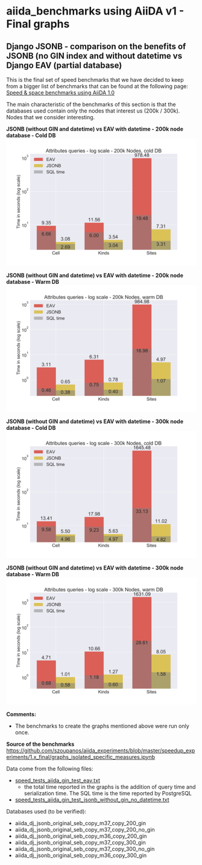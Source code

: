 # aiida_benchmarks using AiiDA v1 - Final graphs

Django JSONB -  comparison on the benefits of JSONB (no GIN index and without datetime vs Django EAV (partial database)
----------------------------------------------------------------------------------------------------------------------------------------------------

This is the final set of speed benchmarks that we have decided to keep from a bigger list of benchmarks that can be found at the following page: [Speed & space benchmarks using AiiDA 1.0](https://github.com/szoupanos/aiida_experiments/tree/master/graphs_1.x_v2)

The main characteristic of the benchmarks of this section is that the databases used contain only the nodes that interest us (200k / 300k). Nodes that we consider interesting.


**JSONB (without GIN and datetime) vs EAV with datetime - 200k node database - Cold DB**
![alt text](https://github.com/szoupanos/aiida_experiments/blob/master/speedup_experiments/1.x_final/attr_queries_200_cold_eav_json_comparison.svg "")

**JSONB (without GIN and datetime) vs EAV with datetime - 200k node database - Warm DB**
![alt text](https://github.com/szoupanos/aiida_experiments/blob/master/speedup_experiments/1.x_final/attr_queries_200_warm_eav_json_comparison.svg "")

**JSONB (without GIN and datetime) vs EAV with datetime - 300k node database - Cold DB**
![alt text](https://github.com/szoupanos/aiida_experiments/blob/master/speedup_experiments/1.x_final/attr_queries_300_cold_eav_json_comparison.svg "")

**JSONB (without GIN and datetime) vs EAV with datetime - 300k node database - Warm DB**
![alt text](https://github.com/szoupanos/aiida_experiments/blob/master/speedup_experiments/1.x_final/attr_queries_300_warm_eav_json_comparison.svg "")

**Comments:**
- The benchmarks to create the graphs mentioned above were run only once.

**Source of the benchmarks**
https://github.com/szoupanos/aiida_experiments/blob/master/speedup_experiments/1.x_final/graphs_isolated_specific_measures.ipynb

Data come from the following files:
- [speed_tests_aiida_gin_test_eav.txt](https://github.com/szoupanos/aiida_experiments/blob/master/speedup_experiments/1.x_v2/results/speed_tests_aiida_gin_test_eav.txt)
    - the total time reported in the graphs is the addition of query time 
      and serialization time. The SQL time is the time reported by PostgreSQL
- [speed_tests_aiida_gin_test_jsonb_without_gin_no_datetime.txt](https://github.com/szoupanos/aiida_experiments/blob/master/speedup_experiments/1.x_v2/results/speed_tests_aiida_gin_test_jsonb_without_gin_no_datetime.txt)


 Databases used (to be verified):
- aiida_dj_jsonb_original_seb_copy_m37_copy_200_gin
- aiida_dj_jsonb_original_seb_copy_m37_copy_200_no_gin
- aiida_dj_jsonb_original_seb_copy_m36_copy_200_gin
- aiida_dj_jsonb_original_seb_copy_m37_copy_300_gin
- aiida_dj_jsonb_original_seb_copy_m37_copy_300_no_gin
- aiida_dj_jsonb_original_seb_copy_m36_copy_300_gin

